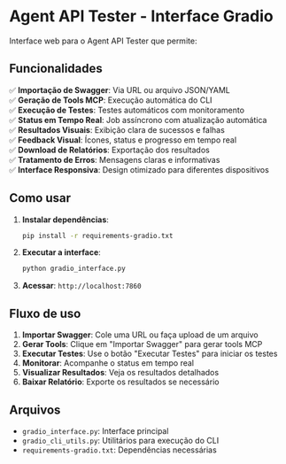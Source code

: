 # Agent API Tester - Interface Gradio

Interface web para o Agent API Tester que permite:

## Funcionalidades

✅ **Importação de Swagger**: Via URL ou arquivo JSON/YAML  
✅ **Geração de Tools MCP**: Execução automática do CLI  
✅ **Execução de Testes**: Testes automáticos com monitoramento  
✅ **Status em Tempo Real**: Job assíncrono com atualização automática  
✅ **Resultados Visuais**: Exibição clara de sucessos e falhas  
✅ **Feedback Visual**: Ícones, status e progresso em tempo real  
✅ **Download de Relatórios**: Exportação dos resultados  
✅ **Tratamento de Erros**: Mensagens claras e informativas  
✅ **Interface Responsiva**: Design otimizado para diferentes dispositivos  

## Como usar

1. **Instalar dependências**:
   ```bash
   pip install -r requirements-gradio.txt
   ```

2. **Executar a interface**:
   ```bash
   python gradio_interface.py
   ```

3. **Acessar**: `http://localhost:7860`

## Fluxo de uso

1. **Importar Swagger**: Cole uma URL ou faça upload de um arquivo
2. **Gerar Tools**: Clique em "Importar Swagger" para gerar tools MCP
3. **Executar Testes**: Use o botão "Executar Testes" para iniciar os testes
4. **Monitorar**: Acompanhe o status em tempo real
5. **Visualizar Resultados**: Veja os resultados detalhados
6. **Baixar Relatório**: Exporte os resultados se necessário

## Arquivos

- `gradio_interface.py`: Interface principal
- `gradio_cli_utils.py`: Utilitários para execução do CLI
- `requirements-gradio.txt`: Dependências necessárias
